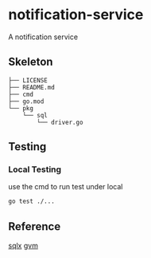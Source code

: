 # notification-service
A notification service

## Skeleton
```text
├── LICENSE
├── README.md
├── cmd
├── go.mod
└── pkg
    └── sql
        └── driver.go
```

## Testing

### Local Testing
use the cmd to run test under local
```bash
go test ./...
```

## Reference
[sqlx](https://github.com/jmoiron/sqlx)
[gvm](https://github.com/moovweb/gvm)

